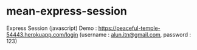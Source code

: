 # mean-express-session
Express Session (javascript)
Demo : https://peaceful-temple-54443.herokuapp.com/login (username : alun.itn@gmail.com, password : 123)
